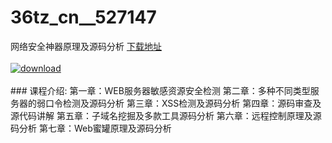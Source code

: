 # 36tz_cn__527147
网络安全神器原理及源码分析
[下载地址](http://www.36tz.cn/article/527147 "下载地址")
<br/></br>[![download](http://36tz.cn/muke_img/2019_09_2-62-300x202.png "下载地址")](http://www.36tz.cn/article/527147 "下载地址")
<br/></br>### 课程介绍:
第一章：WEB服务器敏感资源安全检测
第二章：多种不同类型服务器的弱口令检测及源码分析
第三章：XSS检测及源码分析
第四章：源码审查及源代码讲解
第五章：子域名挖掘及多款工具源码分析
第六章：远程控制原理及源码分析
第七章：Web蜜罐原理及源码分析


